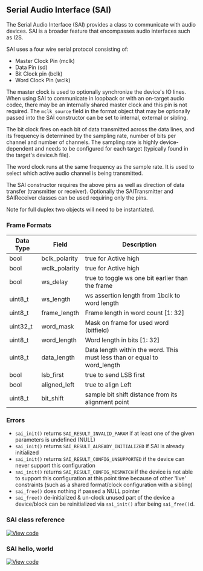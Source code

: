 ## Serial Audio Interface (SAI)

The Serial Audio Interface (SAI) provides a class to communicate with audio devices. SAI is a broader feature that encompasses audio interfaces such as I2S.

SAI uses a four wire serial protocol consisting of:
  * Master Clock Pin  (mclk)
  * Data Pin          (sd)
  * Bit Clock pin     (bclk)
  * Word Clock Pin    (wclk)

The master clock is used to optionally synchronize the device's IO lines. When using SAI to communicate in loopback or with an on-target audio codec, there may be an internally shared master clock and this pin is not required. The `mclk_source` field in the format object that may be optionally passed into the SAI constructor can be set to internal, external or sibling.

The bit clock fires on each bit of data transmitted across the data lines, and its frequency is determined by the sampling rate, number of bits per channel and number of channels. The sampling rate is highly device-dependent and needs to be configured for each target (typically found in the target's device.h file).

The word clock runs at the same frequency as the sample rate. It is used to select which active audio channel is being transmitted.

The SAI constructor requires the above pins as well as direction of data transfer (transmitter or receiver). Optionally the SAITransmitter and SAIReceiver classes can be used requiring only the pins.

Note for full duplex two objects will need to be instantiated.

### Frame Formats
| Data Type | Field | Description |
|-----------|-------|-------------|
| bool      | bclk_polarity | true for Active high                                                     |
| bool      | wclk_polarity | true for Active high                                                     |
| bool      | ws_delay      | true to toggle ws one bit earlier than the frame                         |
| uint8_t   | ws_length     | ws assertion length from 1bclk to word length                            |
| uint8_t   | frame_length  | Frame length in word count [1: 32]                                       |
| uint32_t  | word_mask     | Mask on frame for used word (bitfield)                                   |
| uint8_t   | word_length   | Word length in bits [1: 32]                                              |
| uint8_t   | data_length   | Data length within the word. This must less than or equal to word_length |
| bool      | lsb_first     | true to send LSB first                                                   |
| bool      | aligned_left  | true to align Left                                                       |
| uint8_t   | bit_shift     | sample bit shift distance from its alignment point                       |

### Errors

 * `sai_init()` returns `SAI_RESULT_INVALID_PARAM`  if at least one of the given parameters is undefined (NULL)
 * `sai_init()` returns `SAI_RESULT_ALREADY_INITIALIZED` if SAI is already initialized
 * `sai_init()` returns `SAI_RESULT_CONFIG_UNSUPPORTED` if the device can never support this configuration
 * `sai_init()` returns `SAI_RESULT_CONFIG_MISMATCH` if the device is not able to support this configuration at this point time because of other 'live' constraints
 (such as a shared format/clock configuration with a sibling)
 * `sai_free()` does nothing if passed a NULL pointer
 * `sai_free()` de-initialized & un-clock unused part of the device a device/block can be reinitialized via `sai_init()` after being `sai_free()`d.

### SAI class reference

[![View code](https://www.mbed.com/embed/?type=library)](http://os-doc-builder.test.mbed.com/docs/development/mbed-os-api-doxy/classmbed_1_1_sai.html)

### SAI hello, world

[![View code](https://www.mbed.com/embed/?url=https://os.mbed.com/teams/mbed_example/code/SAI_HelloWorld/)](https://os.mbed.com/teams/mbed_example/code/SAI_HelloWorld/file/fa13d56ff9ff/main.cpp)
